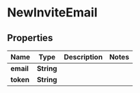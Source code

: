 
# NewInviteEmail

## Properties
Name | Type | Description | Notes
------------ | ------------- | ------------- | -------------
**email** | **String** |  | 
**token** | **String** |  | 



